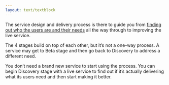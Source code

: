 ```yaml
---
layout: text/textblock
---
```

The service design and delivery process is there to guide you from [finding out who the users are and their needs](/user-research/identifying-users-needs/) all the way through to improving the live service.

The 4 stages build on top of each other, but it’s not a one-way process. A service may get to Beta stage and then go back to Discovery to address a different need.

You don’t need a brand new service to start using the process. You can begin Discovery stage with a live service to find out if it’s actually delivering what its users need and then start making it better.
